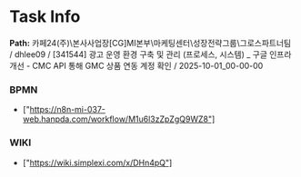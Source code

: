 # Task Info

**Path:** 카페24(주)\본사사업장\[CG]MI본부\마케팅센터\성장전략그룹\그로스파트너팀 / dhlee09 / [341544] 광고 운영 환경 구축 및 관리 (프로세스, 시스템) _ 구글 인프라 개선 - CMC API 통해 GMC 상품 연동 계정 확인 / 2025-10-01_00-00-00

### BPMN
- ["https://n8n-mi-037-web.hanpda.com/workflow/M1u6l3zZpZgQ9WZ8"]

### WIKI
- ["https://wiki.simplexi.com/x/DHn4pQ"]

